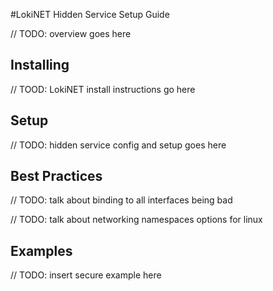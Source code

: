 #LokiNET Hidden Service Setup Guide

// TODO: overview goes here

## Installing

// TOOD: LokiNET install instructions go here

## Setup

// TODO: hidden service config and setup goes here

## Best Practices

// TODO: talk about binding to all interfaces being bad

// TODO: talk about networking namespaces options for linux

## Examples

// TODO: insert secure example here
